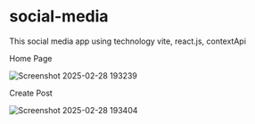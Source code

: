 # social-media
This social media app using  technology vite, react.js, contextApi

Home Page

![Screenshot 2025-02-28 193239](https://github.com/user-attachments/assets/f08cd6e7-06a2-41d9-827e-5de800a5cffb)


Create Post

![Screenshot 2025-02-28 193404](https://github.com/user-attachments/assets/59166983-b011-4b65-8d24-d50cafecb92a)
